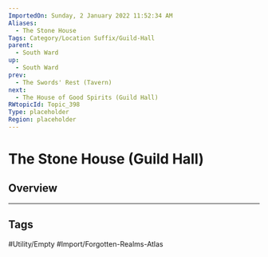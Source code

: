 ```yaml
---
ImportedOn: Sunday, 2 January 2022 11:52:34 AM
Aliases:
  - The Stone House
Tags: Category/Location Suffix/Guild-Hall
parent:
  - South Ward
up:
  - South Ward
prev:
  - The Swords' Rest (Tavern)
next:
  - The House of Good Spirits (Guild Hall)
RWtopicId: Topic_398
Type: placeholder
Region: placeholder
---
```

# The Stone House (Guild Hall)
## Overview

---
## Tags
#Utility/Empty #Import/Forgotten-Realms-Atlas

